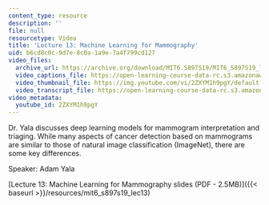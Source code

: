 ```yaml
---
content_type: resource
description: ''
file: null
resourcetype: Video
title: 'Lecture 13: Machine Learning for Mammography'
uid: b6cd8c0c-9d7e-8c0a-1a9e-7a4f799cd127
video_files:
  archive_url: https://archive.org/download/MIT6.S897S19/MIT6_S897S19_lec13_300k.mp4
  video_captions_file: https://open-learning-course-data-rc.s3.amazonaws.com/6-s897-machine-learning-for-healthcare-spring-2019/55ff325c5b225a859893247cd278da13_2ZXYM1h9pgY.vtt
  video_thumbnail_file: https://img.youtube.com/vi/2ZXYM1h9pgY/default.jpg
  video_transcript_file: https://open-learning-course-data-rc.s3.amazonaws.com/6-s897-machine-learning-for-healthcare-spring-2019/6827cbb86b351807d8f7cbd09d995e18_2ZXYM1h9pgY.pdf
video_metadata:
  youtube_id: 2ZXYM1h9pgY
---
```


Dr. Yala discusses deep learning models for mammogram interpretation and triaging. While many aspects of cancer detection based on mammograms are similar to those of natural image classification (ImageNet), there are some key differences.

Speaker: Adam Yala

[Lecture 13: Machine Learning for Mammography slides (PDF - 2.5MB)]({{< baseurl >}}/resources/mit6_s897s19_lec13)